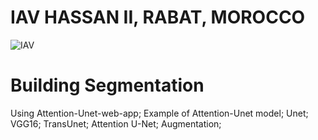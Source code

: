 # IAV HASSAN II, RABAT, MOROCCO
![IAV](https://upload.wikimedia.org/wikipedia/commons/5/54/Logo_iav.png)
# Building Segmentation
Using 
Attention-Unet-web-app;
Example of Attention-Unet model;
Unet;
VGG16;
TransUnet;
Attention U-Net;
Augmentation;
